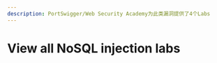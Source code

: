 ```yaml
---
description: PortSwigger/Web Security Academy为此类漏洞提供了4个Labs
---
```


# View all NoSQL injection labs

